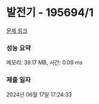# 발전기 - 195694/1 

[문제 링크](https://level.goorm.io/exam/195694/%EB%B0%9C%EC%A0%84%EA%B8%B0/quiz/1) 

### 성능 요약

메모리: 39.17 MB, 시간: 0.09 ms

### 제출 일자

2024년 06월 17일 17:24:33

